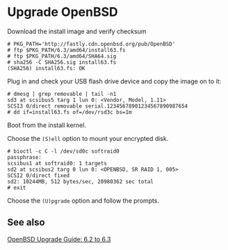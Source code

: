 # Upgrade OpenBSD


Download the install image and verify checksum

    # PKG_PATH='http://fastly.cdn.openbsd.org/pub/OpenBSD'
    # ftp $PKG_PATH/6.3/amd64/install63.fs
    # ftp $PKG_PATH/6.3/amd64/SHA64.sig
    # sha256 -C SHA256.sig install63.fs
    (SHA256) install63.fs: OK

Plug in and check your USB flash drive device and copy the image on to it:

    # dmesg | grep removable | tail -n1
    sd3 at scsibus5 targ 1 lun 0: <Vendor, Model, 1.11>
    SCSI3 0/direct removable serial.12345678901234567890987654
    # dd if=install63.fs of=/dev/rsd3c bs=1m

Boot from the install kernel.

Choose the `(S)ell` option to mount your encrypted disk.

    # bioctl -c C -l /dev/sd0c softraid0
    passphrase:
    scsibus1 at softraid0: 1 targets
    sd2 at scsibus2 targ 0 lun 0: <OPENBSD, SR RAID 1, 005>
    SCSI2 0/direct fixed
    sd2: 10244MB, 512 bytes/sec, 20980362 sec total
    # exit

Choose the `(U)pgrade` option and follow the prompts.

## See also

[OpenBSD Upgrade Guide: 6.2 to 6.3](https://www.openbsd.org/faq/upgrade63.html)
